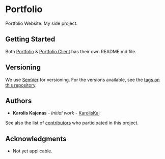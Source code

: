 # Portfolio

Portfolio Website. My side project.

## Getting Started

Both [Portfolio](https://github.com/KarolisKaj/Portfolio/tree/master/Portfolio/README.md) & [Portfolio.Client](https://github.com/KarolisKaj/Portfolio/blob/master/Portfolio.Client/README.md) has their own README.md file. 

## Versioning

We use [SemVer](http://semver.org/) for versioning. For the versions available, see the [tags on this repository](https://github.com/KarolisKaj/Portfolio/tags). 

## Authors

* **Karolis Kajenas** - *Initial work* - [KarolisKaj](https://github.com/KarolisKaj)

See also the list of [contributors](https://github.com/KarolisKaj/Portfolio/contributors) who participated in this project.


## Acknowledgments

* Not yet applicable.
